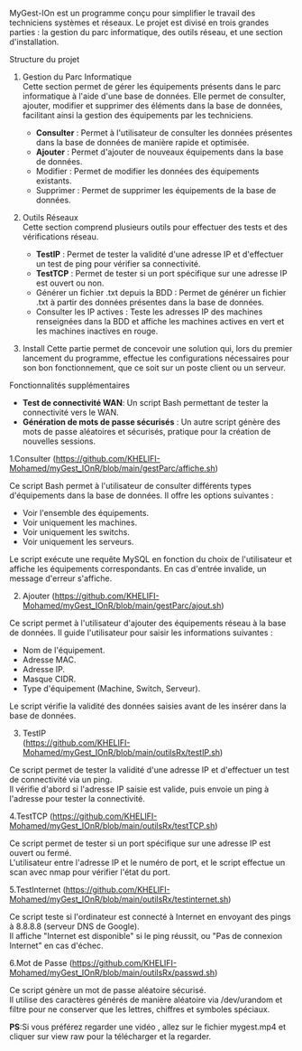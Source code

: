 MyGest-IOn est un programme conçu pour simplifier le travail des techniciens systèmes et réseaux. Le projet est divisé en trois grandes parties : la gestion du parc informatique, des outils réseau, et une section d'installation.

Structure du projet

1. Gestion du Parc Informatique  
   Cette section permet de gérer les équipements présents dans le parc informatique à l'aide d'une base de données. Elle permet de consulter, ajouter, modifier et supprimer des éléments dans la base de données, facilitant ainsi la gestion des équipements par les techniciens.

   - **Consulter** : Permet à l'utilisateur de consulter les données présentes dans la base de données de manière rapide et optimisée.
   - **Ajouter** : Permet d'ajouter de nouveaux équipements dans la base de données.
   - Modifier : Permet de modifier les données des équipements existants.
   - Supprimer : Permet de supprimer les équipements de la base de données.

2. Outils Réseaux  
   Cette section comprend plusieurs outils pour effectuer des tests et des vérifications réseau.

   - **TestIP** : Permet de tester la validité d'une adresse IP et d'effectuer un test de ping pour vérifier sa connectivité.
   - **TestTCP** : Permet de tester si un port spécifique sur une adresse IP est ouvert ou non.
   - Générer un fichier .txt depuis la BDD : Permet de générer un fichier .txt à partir des données présentes dans la base de données.
   - Consulter les IP actives : Teste les adresses IP des machines renseignées dans la BDD et affiche les machines actives en vert et les machines inactives en rouge.

3. Install
   Cette partie permet de concevoir une solution qui, lors du premier lancement du programme, effectue les configurations nécessaires pour son bon fonctionnement, que ce soit sur un poste client ou un serveur.

Fonctionnalités supplémentaires

- **Test de connectivité WAN**: Un script Bash permettant de tester la connectivité vers le WAN.
- **Génération de mots de passe sécurisés** : Un autre script génère des mots de passe aléatoires et sécurisés, pratique pour la création de nouvelles sessions.

 1.Consulter 
(https://github.com/KHELIFI-Mohamed/myGest_IOnR/blob/main/gestParc/affiche.sh)

Ce script Bash permet à l'utilisateur de consulter différents types d'équipements dans la base de données. Il offre les options suivantes :
- Voir l'ensemble des équipements.
- Voir uniquement les machines.
- Voir uniquement les switchs.
- Voir uniquement les serveurs.

Le script exécute une requête MySQL en fonction du choix de l'utilisateur et affiche les équipements correspondants. En cas d'entrée invalide, un message d'erreur s'affiche.

 2. Ajouter
(https://github.com/KHELIFI-Mohamed/myGest_IOnR/blob/main/gestParc/ajout.sh)

Ce script permet à l'utilisateur d'ajouter des équipements réseau à la base de données. Il guide l'utilisateur pour saisir les informations suivantes :
- Nom de l'équipement.
- Adresse MAC.
- Adresse IP.
- Masque CIDR.
- Type d'équipement (Machine, Switch, Serveur).

Le script vérifie la validité des données saisies avant de les insérer dans la base de données.

 3. TestIP  
(https://github.com/KHELIFI-Mohamed/myGest_IOnR/blob/main/outilsRx/testIP.sh)

Ce script permet de tester la validité d'une adresse IP et d'effectuer un test de connectivité via un ping.  
Il vérifie d'abord si l'adresse IP saisie est valide, puis envoie un ping à l'adresse pour tester la connectivité.

4.TestTCP 
(https://github.com/KHELIFI-Mohamed/myGest_IOnR/blob/main/outilsRx/testTCP.sh)

Ce script permet de tester si un port spécifique sur une adresse IP est ouvert ou fermé.  
L'utilisateur entre l'adresse IP et le numéro de port, et le script effectue un scan avec nmap pour vérifier l'état du port.

5.TestInternet
(https://github.com/KHELIFI-Mohamed/myGest_IOnR/blob/main/outilsRx/testinternet.sh)

Ce script teste si l'ordinateur est connecté à Internet en envoyant des pings à 8.8.8.8 (serveur DNS de Google).  
Il affiche "Internet est disponible" si le ping réussit, ou "Pas de connexion Internet" en cas d'échec.

6.Mot de Passe
(https://github.com/KHELIFI-Mohamed/myGest_IOnR/blob/main/outilsRx/passwd.sh)

Ce script génère un mot de passe aléatoire sécurisé.  
Il utilise des caractères générés de manière aléatoire via /dev/urandom et filtre pour ne conserver que les lettres, chiffres et symboles spéciaux.

**PS**:Si vous préférez regarder une vidéo , allez sur le fichier mygest.mp4 et cliquer sur view raw pour la télécharger et la regarder.
